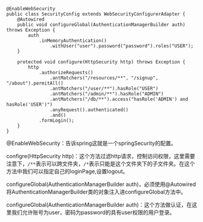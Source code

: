 	@EnableWebSecurity
	public class SecurityConfig extends WebSecurityConfigurerAdapter {
		@Autowired
		public void configureGlobal(AuthenticationManagerBuilder auth) throws Exception {
			auth
				.inMemoryAuthentication()
					.withUser("user").password("password").roles("USER");
		}
		
		protected void configure(HttpSecurity http) throws Exception {
			http
				.authorizeRequests()                                                                
					.antMatchers("/resources/**", "/signup", "/about").permitAll()
					.antMatchers("/user/**").hasRole("USER")
					.antMatchers("/admin/**").hasRole("ADMIN")                                      
					.antMatchers("/db/**").access("hasRole('ADMIN') and hasRole('USER')")            
					.anyRequest().authenticated()                                                   
					.and()
				.formLogin();
		}
	}


@EnableWebSecurity：告诉spring这就是一个springSecurity的配置。

configre(HttpSecurity http)：这个方法过滤http请求，控制访问权限，这里需要注意下，`/**`表示可以跨文件夹，`/*`表示只能是这个文件夹下的子文件夹。在这个方法中我们可以指定自己的loginPage,设置logout。

configureGlobal(AuthenticationManagerBuilder auth)，必须使用@Autowired将AuthenticationManagerBuilder类的对象注入进configureGlobal方法中。

configureGlobal(AuthenticationManagerBuilder auth)：这个方法做认证，在这里我们允许账号为user，密码为password的具有user权限的用户登录。
	
